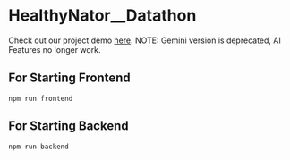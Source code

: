 # HealthyNator\_\_Datathon

Check out our project demo [here](https://devfolio.co/projects/healthynator-cc0d).
NOTE: Gemini version is deprecated, AI Features no longer work.

## For Starting Frontend

`npm run frontend`

## For Starting Backend

`npm run backend`



